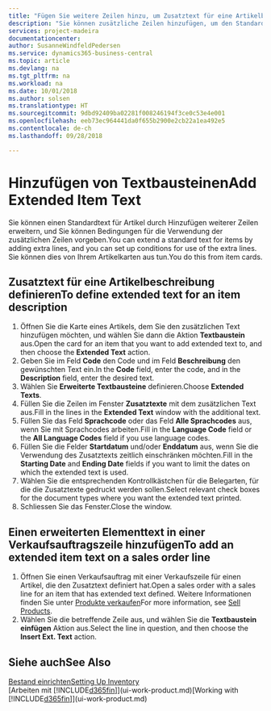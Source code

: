 ```yaml
---
title: "Fügen Sie weitere Zeilen hinzu, um Zusatztext für eine Artikelbeschreibung zu definieren| Microsoft Docs"
description: "Sie können zusätzliche Zeilen hinzufügen, um den Standardtext zu erweitern, der einen Artikel enthält."
services: project-madeira
documentationcenter: 
author: SusanneWindfeldPedersen
ms.service: dynamics365-business-central
ms.topic: article
ms.devlang: na
ms.tgt_pltfrm: na
ms.workload: na
ms.date: 10/01/2018
ms.author: solsen
ms.translationtype: HT
ms.sourcegitcommit: 9dbd92409ba02281f008246194f3ce0c53e4e001
ms.openlocfilehash: eeb73ec964441da0f655b2900e2cb22a1ea492e5
ms.contentlocale: de-ch
ms.lasthandoff: 09/28/2018

---
```

# <a name="add-extended-item-text"></a><span data-ttu-id="081d6-103">Hinzufügen von Textbausteinen</span><span class="sxs-lookup"><span data-stu-id="081d6-103">Add Extended Item Text</span></span>
<span data-ttu-id="081d6-104">Sie können einen Standardtext für Artikel durch Hinzufügen weiterer Zeilen erweitern, und Sie können Bedingungen für die Verwendung der zusätzlichen Zeilen vorgeben.</span><span class="sxs-lookup"><span data-stu-id="081d6-104">You can extend a standard text for items by adding extra lines, and you can set up conditions for use of the extra lines.</span></span> <span data-ttu-id="081d6-105">Sie können dies von Ihrem Artikelkarten aus tun.</span><span class="sxs-lookup"><span data-stu-id="081d6-105">You do this from item cards.</span></span>

## <a name="to-define-extended-text-for-an-item-description"></a><span data-ttu-id="081d6-106">Zusatztext für eine Artikelbeschreibung definieren</span><span class="sxs-lookup"><span data-stu-id="081d6-106">To define extended text for an item description</span></span>
1. <span data-ttu-id="081d6-107">Öffnen Sie die Karte eines Artikels, dem Sie den zusätzlichen Text hinzufügen möchten, und wählen Sie dann die Aktion **Textbaustein** aus.</span><span class="sxs-lookup"><span data-stu-id="081d6-107">Open the card for an item that you want to add extended text to, and then choose the **Extended Text** action.</span></span>
2. <span data-ttu-id="081d6-108">Geben Sie im Feld **Code** den Code und im Feld **Beschreibung** den gewünschten Text ein.</span><span class="sxs-lookup"><span data-stu-id="081d6-108">In the **Code** field, enter the code, and in the **Description** field, enter the desired text.</span></span>
3. <span data-ttu-id="081d6-109">Wählen Sie **Erweiterte Textbausteine** definieren.</span><span class="sxs-lookup"><span data-stu-id="081d6-109">Choose **Extended Texts**.</span></span>
4. <span data-ttu-id="081d6-110">Füllen Sie die Zeilen im Fenster **Zusatztexte** mit dem zusätzlichen Text aus.</span><span class="sxs-lookup"><span data-stu-id="081d6-110">Fill in the lines in the **Extended Text** window with the additional text.</span></span>
5. <span data-ttu-id="081d6-111">Füllen Sie das Feld **Sprachcode** oder das Feld **Alle Sprachcodes** aus, wenn Sie mit Sprachcodes arbeiten.</span><span class="sxs-lookup"><span data-stu-id="081d6-111">Fill in the **Language Code** field or the **All Language Codes** field if you use language codes.</span></span>
6. <span data-ttu-id="081d6-112">Füllen Sie die Felder **Startdatum** und/oder **Enddatum** aus, wenn Sie die Verwendung des Zusatztexts zeitlich einschränken möchten.</span><span class="sxs-lookup"><span data-stu-id="081d6-112">Fill in the **Starting Date** and **Ending Date** fields if you want to limit the dates on which the extended text is used.</span></span>
7. <span data-ttu-id="081d6-113">Wählen Sie die entsprechenden Kontrollkästchen für die Belegarten, für die die Zusatztexte gedruckt werden sollen.</span><span class="sxs-lookup"><span data-stu-id="081d6-113">Select relevant check boxes for the document types where you want the extended text printed.</span></span>
8. <span data-ttu-id="081d6-114">Schliessen Sie das Fenster.</span><span class="sxs-lookup"><span data-stu-id="081d6-114">Close the window.</span></span>

## <a name="to-add-an-extended-item-text-on-a-sales-order-line"></a><span data-ttu-id="081d6-115">Einen erweiterten Elementtext in einer Verkaufsauftragszeile hinzufügen</span><span class="sxs-lookup"><span data-stu-id="081d6-115">To add an extended item text on a sales order line</span></span>
1. <span data-ttu-id="081d6-116">Öffnen Sie einen Verkaufsauftrag mit einer Verkaufszeile für einen Artikel, die den Zusatztext definiert hat.</span><span class="sxs-lookup"><span data-stu-id="081d6-116">Open a sales order with a sales line for an item that has extended text defined.</span></span> <span data-ttu-id="081d6-117">Weitere Informationen finden Sie unter [Produkte verkaufen](sales-how-sell-products.md)</span><span class="sxs-lookup"><span data-stu-id="081d6-117">For more information, see [Sell Products](sales-how-sell-products.md).</span></span>
2. <span data-ttu-id="081d6-118">Wählen Sie die betreffende Zeile aus, und wählen Sie die **Textbaustein einfügen** Aktion aus.</span><span class="sxs-lookup"><span data-stu-id="081d6-118">Select the line in question, and then choose the **Insert Ext. Text** action.</span></span>

## <a name="see-also"></a><span data-ttu-id="081d6-119">Siehe auch</span><span class="sxs-lookup"><span data-stu-id="081d6-119">See Also</span></span>
[<span data-ttu-id="081d6-120">Bestand einrichten</span><span class="sxs-lookup"><span data-stu-id="081d6-120">Setting Up Inventory</span></span>](inventory-setup-inventory.md)  
<span data-ttu-id="081d6-121">[Arbeiten mit [!INCLUDE[d365fin](includes/d365fin_md.md)]](ui-work-product.md)</span><span class="sxs-lookup"><span data-stu-id="081d6-121">[Working with [!INCLUDE[d365fin](includes/d365fin_md.md)]](ui-work-product.md)</span></span>

